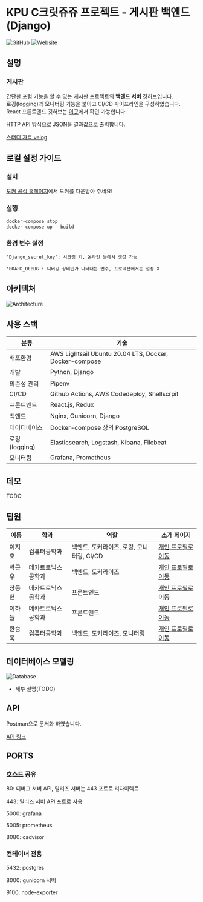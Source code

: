 # KPU C크릿쥬쥬 프로젝트 - 게시판 백엔드(Django)

![GitHub](https://img.shields.io/github/license/DPS0340/DjangoCRUDBoard?style=for-the-badge) ![Website](https://img.shields.io/website?down_color=grey&style=for-the-badge&up_color=blue&up_message=online&url=https%3A%2F%2Fdjangocrudboard.ml%2Fstatus)

## 설명
### 게시판
간단한 포럼 기능을 할 수 있는 게시판 프로젝트의 **백엔드 서버** 깃허브입니다.\
로깅(logging)과 모니터링 기능을 붙이고 CI/CD 파이프라인을 구성하였습니다.\
React 프론트엔드 깃허브는 [이곳](https://github.com/Front-end-PJ/Forum_Front_end)에서 확인 가능합니다.

HTTP API 방식으로 JSON을 결과값으로 출력합니다.

[스터디 자료 velog](https://velog.io/@dps0340/KPU-C%ED%81%AC%EB%A6%BF%EC%A5%AC%EC%A5%AC-%EC%8A%A4%ED%84%B0%EB%94%94-%EC%9E%90%EB%A3%8C)

## 로컬 설정 가이드

### 설치
[도커 공식 홈페이지](https://docs.docker.com/get-docker/)에서 도커를 다운받아 주세요!

### 실행
```
docker-compose stop
docker-compose up --build
```

### 환경 변수 설정
```
'Django_secret_key': 시크릿 키, 온라인 등에서 생성 가능

'BOARD_DEBUG': 디버깅 상태인가 나타내는 변수, 프로덕션에서는 설정 X
```

## 아키텍처
![Architecture](https://user-images.githubusercontent.com/22572874/108958313-24e45000-76b6-11eb-8415-aa7a7dc6d0ac.png)

## 사용 스택
|분류|기술|
|------|---|
|배포환경|AWS Lightsail Ubuntu 20.04 LTS, Docker, Docker-compose|
|개발|Python, Django|
|의존성 관리|Pipenv|
|CI/CD|Github Actions, AWS Codedeploy, Shellscrpit|
|프론트엔드|React.js, Redux|
|백엔드|Nginx, Gunicorn, Django|
|데이터베이스|Docker-compose 상의 PostgreSQL|
|로깅(logging)|Elasticsearch, Logstash, Kibana, Filebeat |
|모니터링|Grafana, Prometheus|

## 데모
TODO

## 팀원

| 이름   | 학과         | 역할 | 소개 페이지                                         |
| ------ | ------------ | ---- | --------------------------------------------------- |
| 이지호 | 컴퓨터공학과 | 백엔드, 도커라이즈, 로깅, 모니터링, CI/CD | [개인 프로필로 이동](https://github.com/DPS0340) |
| 박근우 | 메카트로닉스공학과 | 백엔드, 도커라이즈 | [개인 프로필로 이동](https://github.com/Gnu-Kenny) |
| 장동현 | 메카트로닉스공학과 | 프론트엔드 |  [개인 프로필로 이동](https://github.com/ww8007) |
| 이하늘 | 메카트로닉스공학과 | 프론트엔드 | [개인 프로필로 이동](https://github.com/oldsalao) |
| 한승욱 | 컴퓨터공학과 | 백엔드, 도커라이즈, 모니터링 | [개인 프로필로 이동](https://github.com/SeungWookHan) |    

## 데이터베이스 모델링

![Database](https://user-images.githubusercontent.com/22572874/108862105-44866480-7633-11eb-8ca5-dece747862d8.png)
- 세부 설명(TODO)

## API

Postman으로 문서화 하였습니다.

[API  링크](https://documenter.getpostman.com/view/4929660/TVsxC6r1)

## PORTS

### 호스트 공유

80: 디버그 서버 API, 릴리즈 서버는 443 포트로 리다이렉트

443: 릴리즈 서버 API 포트로 사용

5000: grafana

5005: prometheus

8080: cadvisor

### 컨테이너 전용

5432: postgres

8000: gunicorn 서버

9100: node-exporter
